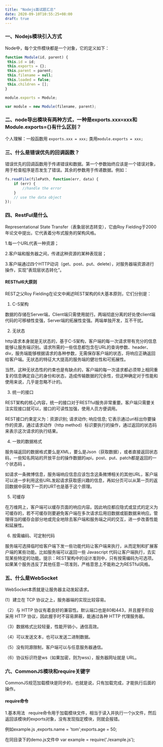 ```yaml
---
title: "Nodejs面试题汇总"
date: 2020-09-10T10:55:25+08:00
draft: true
---
```



### 一、Nodejs模块引入方式

Node中，每个文件模块都是一个对象，它的定义如下：

```js
function Module(id, parent) {
 this.id = id;
 this.exports = {};
 this.parent = parent;
 this.filename = null;
 this.loaded = false;
 this.children = [];
}

module.exports = Module;

var module = new Module(filename, parent);
```

### 二、node导出模块有两种方式，一种是exports.xxx=xxx和Module.exports={}有什么区别？

个人理解：一般函数用 `exports.xxx = xxx;` 类用`module.exports = xxx;`

### 三、什么是错误优先的回调函数？

错误优先的回调函数用于传递错误和数据。第一个参数始终应该是一个错误对象， 用于检查程序是否发生了错误。其余的参数用于传递数据。例如：

```js
fs.readFile(filePath, function(err, data) {  
    if (err) {
        //handle the error
    }
    // use the data object
});

```

### 四、RestFul是什么

Representational State Transfer（表象层状态转变），它由Roy Fielding于2000年论文中提出，它代表着分布式服务的架构风格。

1.每一个URL代表一种资源； 

2.客户端和服务器之间，传递这种资源的某种表现层； 

3.客户端通过四个HTTP动词（get、post、put、delete），对服务器端资源进行操作，实现”表现层状态转化”。


#### RESTful6大原则

REST之父Roy Fielding在论文中阐述REST架构的6大基本原则，它们分别是：

1. C-S架构

数据的存储在Server端，Client端只需使用就行。两端彻底分离的好处使client端代码的可移植性变强，Server端的拓展性变强。两端单独开发，互不干扰。

2. 无状态

http请求本身就是无状态的，基于C-S架构，客户端的每一次请求带有充分的信息能够让服务端识别。请求所需的一些信息都包含在URL的查询参数、header、div，服务端能够根据请求的各种参数，无需保存客户端的状态，将响应正确返回给客户端。无状态的特征大大提高的服务端的健壮性和可拓展性。

当然，这种无状态性的约束也是有缺点的，客户端的每一次请求都必须带上相同重复的信息确定自己的身份和状态，造成传输数据的冗余性，但这种确定对于性能和使用来说，几乎是忽略不计的。

3. 统一的接口

REST架构的核心内容，统一的接口对于RESTful服务非常重要。客户端只需要关注实现接口就可以，接口的可读性加强，使用人员方便调用。

REST接口约束定义为：资源识别; 请求动作; 响应信息; 它表示通过uri标出你要操作的资源，通过请求动作（http method）标识要执行的操作，通过返回的状态码来表示这次请求的执行结果。

4. 一致的数据格式

服务端返回的数据格式要么是XML，要么是Json（获取数据），或者直接返回状态码，一些知名网站的开放平台的操作数据的api，post、put、patch都是返回的一个状态码 。

如请求一条微博信息，服务端响应信息应该包含这条微博相关的其他URL，客户端可以进一步利用这些URL发起请求获取感兴趣的信息，再如分页可以从第一页的返回数据中获取下一页的URT也是基于这个原理。

5. 可缓存

在万维网上，客户端可以缓存页面的响应内容。因此响应都应隐式或显式的定义为可缓存的，若不可缓存则要避免客户端在多次请求后用旧数据或脏数据来响应。管理得当的缓存会部分地或完全地除去客户端和服务端之间的交互，进一步改善性能和延展性。

6. 按需编码、可定制代码

服务端可选择临时给客户端下发一些功能代码让客户端来执行，从而定制和扩展客户端的某些功能。比如服务端可以返回一些 Javascript 代码让客户端执行，去实现某些特定的功能。提示：REST架构中的设计准则中，只有按需编码为可选项。如果某个服务违反了其他任意一项准则，严格意思上不能称之为RESTful风格。

### 五、什么是WebSocket

WebSocket本质就是让服务器主动发起请求。

 (1）建立在 TCP 协议之上，服务器端的实现比较容易。

（2）与 HTTP 协议有着良好的兼容性。默认端口也是80和443，并且握手阶段采用 HTTP 协议，因此握手时不容易屏蔽，能通过各种 HTTP 代理服务器。

（3）数据格式比较轻量，性能开销小，通信高效。

（4）可以发送文本，也可以发送二进制数据。

（5）没有同源限制，客户端可以与任意服务器通信。

（6）协议标识符是ws（如果加密，则为wss），服务器网址就是 URL。


### 六、CommonJS模块和require关键字

CommonJS规范加载模块是同步的，也就是说，只有加载完成，才能执行后面的操作。

#### require命令

1.基本用法   require命令用于加载模块文件，相当于读入并执行一个js文件，然后返回该模块的exports对象，没有发现指定模块，则就会报错。

例如example.js ,exports.name = 'tom';exports.age = 50;

在同目录下的demo.js文件中 var example = require('./example.js');





